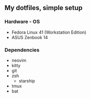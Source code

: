 ## My dotfiles, simple setup

### Hardware - OS
* Fedora Linux 41 (Workstation Edition)
* ASUS Zenbook 14

### Dependencies
* neovim
* kitty
* git
* zsh
    * starship
* tmux
* bat

